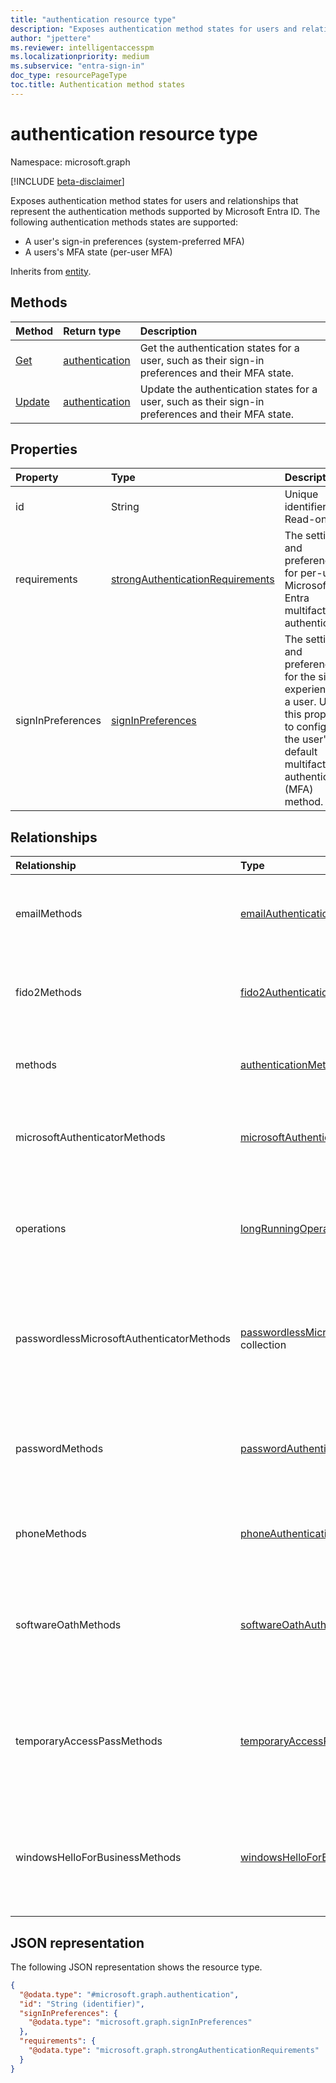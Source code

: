 ```yaml
---
title: "authentication resource type"
description: "Exposes authentication method states for users and relationships that represent the authentication methods supported by Microsoft Entra ID."
author: "jpettere"
ms.reviewer: intelligentaccesspm
ms.localizationpriority: medium
ms.subservice: "entra-sign-in"
doc_type: resourcePageType
toc.title: Authentication method states
---
```


# authentication resource type

Namespace: microsoft.graph

[!INCLUDE [beta-disclaimer](../../includes/beta-disclaimer.md)]

Exposes authentication method states for users and relationships that represent the authentication methods supported by Microsoft Entra ID. The following authentication methods states are supported:

- A user's sign-in preferences (system-preferred MFA)
- A users's MFA state (per-user MFA)

Inherits from [entity](entity.md).

## Methods
|Method|Return type|Description|
|:---|:---|:---|
|[Get](../api/authentication-get.md)|[authentication](../resources/authentication.md)|Get the authentication states for a user, such as their sign-in preferences and their MFA state.|
|[Update](../api/authentication-update.md)|[authentication](../resources/authentication.md)|Update the authentication states for a user, such as their sign-in preferences and their MFA state.|

## Properties

|Property|Type|Description|
|:---|:---|:---|
|id|String|Unique identifier. Read-only.|
|requirements|[strongAuthenticationRequirements](../resources/strongauthenticationrequirements.md)|The settings and preferences for per-user Microsoft Entra multifactor authentication.|
|signInPreferences|[signInPreferences](../resources/signinpreferences.md)|The settings and preferences for the sign-in experience of a user. Use this property to configure the user's default multifactor authentication (MFA) method.|

## Relationships

|Relationship|Type|Description|
|:---|:---|:---|
|emailMethods|[emailAuthenticationMethod](../resources/emailauthenticationmethod.md) collection|Represents the email addresses registered to a user for authentication. |
|fido2Methods|[fido2AuthenticationMethod](../resources/fido2authenticationmethod.md) collection|Represents the FIDO2 security keys registered to a user for authentication.|
|methods|[authenticationMethod](../resources/authenticationmethod.md) collection| Represents all authentication methods registered to a user.|
|microsoftAuthenticatorMethods|[microsoftAuthenticatorAuthenticationMethod](../resources/microsoftauthenticatorauthenticationmethod.md) collection| The details of the Microsoft Authenticator app registered to a user for authentication. |
|operations|[longRunningOperation](../resources/longrunningoperation.md) collection|Represents the status of a long-running operation, such as a password reset operation.|
|passwordlessMicrosoftAuthenticatorMethods|[passwordlessMicrosoftAuthenticatorAuthenticationMethod](../resources/passwordlessmicrosoftauthenticatorauthenticationmethod.md) collection|Represents the Microsoft Authenticator Passwordless Phone Sign-in methods registered to a user for authentication.|
|passwordMethods|[passwordAuthenticationMethod](../resources/passwordauthenticationmethod.md) collection|Represents the details of the password authentication method registered to a user for authentication.|
|phoneMethods|[phoneAuthenticationMethod](../resources/phoneauthenticationmethod.md) collection|Represents the phone registered to a user for authentication. |
|softwareOathMethods|[softwareOathAuthenticationMethod](../resources/softwareoathauthenticationmethod.md) collection|The software OATH time-based one-time password (TOTP) applications registered to a user for authentication.|
|temporaryAccessPassMethods|[temporaryAccessPassAuthenticationMethod](../resources/temporaryaccesspassauthenticationmethod.md) collection|Represents a Temporary Access Pass registered to a user for authentication through time-limited passcodes.|
|windowsHelloForBusinessMethods|[windowsHelloForBusinessAuthenticationMethod](../resources/windowshelloforbusinessauthenticationmethod.md) collection|Represents the Windows Hello for Business authentication method registered to a user for authentication.|

## JSON representation

The following JSON representation shows the resource type.
<!-- {
  "blockType": "resource",
  "keyProperty": "id",
  "@odata.type": "microsoft.graph.authentication",
  "openType": false
}
-->
``` json
{
  "@odata.type": "#microsoft.graph.authentication",
  "id": "String (identifier)",
  "signInPreferences": {
    "@odata.type": "microsoft.graph.signInPreferences"
  },
  "requirements": {
    "@odata.type": "microsoft.graph.strongAuthenticationRequirements"
  }
}
```
